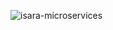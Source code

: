 ![isara-microservices](https://user-images.githubusercontent.com/58866375/216817049-dddde8f6-d55f-48f4-be93-0eb9cc8d0fbb.jpeg)
